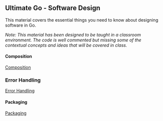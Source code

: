 ## Ultimate Go - Software Design

This material covers the essential things you need to know about designing software in Go.

*Note: This material has been designed to be taught in a classroom environment. The code is well commented but missing some of the contextual concepts and ideas that will be covered in class.*

#### Composition
[Composition](composition/composition.md)

### Error Handling
[Error Handling](error_handling/error_handling.md)

#### Packaging
[Packaging](packaging/packaging.md)